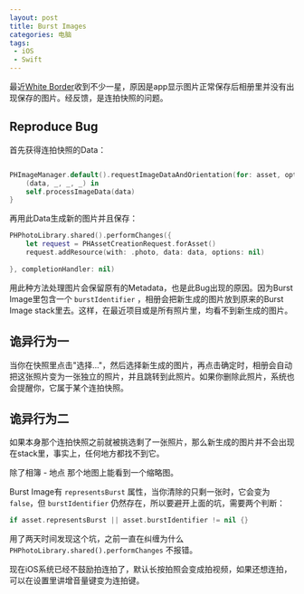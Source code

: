 ```yaml
---
layout: post
title: Burst Images
categories: 电脑
tags:
 - iOS
 - Swift
---
```


最近[White Border](https://apps.apple.com/app/white-border/id1232787087)收到不少一星，原因是app显示图片正常保存后相册里并没有出现保存的图片。经反馈，是连拍快照的问题。

## Reproduce Bug

首先获得连拍快照的Data：

```swift

PHImageManager.default().requestImageDataAndOrientation(for: asset, options: options) { 
	(data, _, _, _) in
	self.processImageData(data)
}

```

再用此Data生成新的图片并且保存：

```swift
PHPhotoLibrary.shared().performChanges({
    let request = PHAssetCreationRequest.forAsset()
    request.addResource(with: .photo, data: data, options: nil)
    
}, completionHandler: nil)
```

用此种方法处理图片会保留原有的Metadata，也是此Bug出现的原因。因为Burst Image里包含一个 `burstIdentifier` ，相册会把新生成的图片放到原来的Burst Image stack里去。这样，在最近项目或是所有照片里，均看不到新生成的图片。

## 诡异行为一

当你在快照里点击"选择..."，然后选择新生成的图片，再点击确定时，相册会自动把这张照片变为一张独立的照片，并且跳转到此照片。如果你删除此照片，系统也会提醒你，它属于某个连拍快照。

## 诡异行为二

如果本身那个连拍快照之前就被挑选剩了一张照片，那么新生成的图片并不会出现在stack里，事实上，任何地方都找不到它。

除了相簿 - 地点 那个地图上能看到一个缩略图。

Burst Image有 `representsBurst` 属性，当你清除的只剩一张时，它会变为 `false`，但 `burstIdentifier` 仍然存在，所以要避开上面的坑，需要两个判断：

```swift
if asset.representsBurst || asset.burstIdentifier != nil {}
```

用了两天时间发现这个坑，之前一直在纠缠为什么 `PHPhotoLibrary.shared().performChanges` 不报错。

现在iOS系统已经不鼓励拍连拍了，默认长按拍照会变成拍视频，如果还想连拍，可以在设置里讲增音量键变为连拍键。

